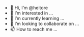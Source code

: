 - 👋 Hi, I’m @heitore
- 👀 I’m interested in ...
- 🌱 I’m currently learning ...
- 💞️ I’m looking to collaborate on ...
- 📫 How to reach me ...

<!---
heitore/heitore is a ✨ special ✨ repository because its `README.md` (this file) appears on your GitHub profile.
You can click the Preview link to take a look at your changes.
--->

